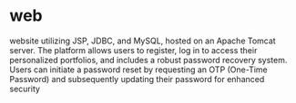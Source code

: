 # web
 website utilizing JSP, JDBC, and MySQL, hosted on an Apache Tomcat server. The platform allows users to register, log in to access their personalized portfolios, and includes a robust password recovery system. Users can initiate a password reset by requesting an OTP (One-Time Password) and subsequently updating their password for enhanced security
